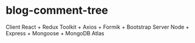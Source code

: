 # blog-comment-tree
Client
      React + Redux Toolkit + Axios + Formik + Bootstrap
Server
      Node + Express + Mongoose + MongoDB Atlas
